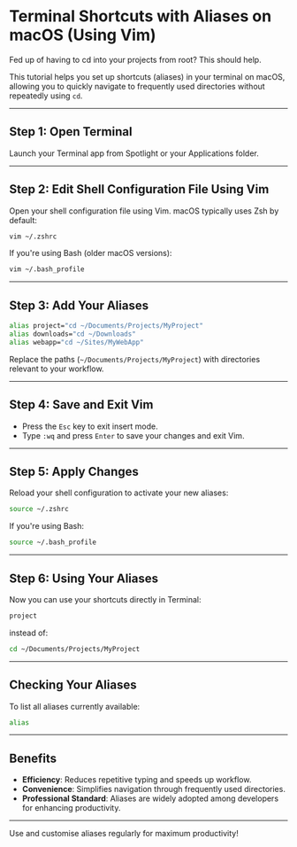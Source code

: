 
# Terminal Shortcuts with Aliases on macOS (Using Vim)
Fed up of having to cd into your projects from root? This should help.

This tutorial helps you set up shortcuts (aliases) in your terminal on macOS, allowing you to quickly navigate to frequently used directories without repeatedly using `cd`.

---

## Step 1: Open Terminal

Launch your Terminal app from Spotlight or your Applications folder.

---

## Step 2: Edit Shell Configuration File Using Vim

Open your shell configuration file using Vim. macOS typically uses Zsh by default:

```bash
vim ~/.zshrc
```

If you're using Bash (older macOS versions):

```bash
vim ~/.bash_profile
```

---

## Step 3: Add Your Aliases

```bash
alias project="cd ~/Documents/Projects/MyProject"
alias downloads="cd ~/Downloads"
alias webapp="cd ~/Sites/MyWebApp"
```

Replace the paths (`~/Documents/Projects/MyProject`) with directories relevant to your workflow.

---

## Step 4: Save and Exit Vim

- Press the `Esc` key to exit insert mode.
- Type `:wq` and press `Enter` to save your changes and exit Vim.

---

## Step 5: Apply Changes

Reload your shell configuration to activate your new aliases:

```bash
source ~/.zshrc
```

If you're using Bash:

```bash
source ~/.bash_profile
```

---

## Step 6: Using Your Aliases

Now you can use your shortcuts directly in Terminal:

```bash
project
```

instead of:

```bash
cd ~/Documents/Projects/MyProject
```

---

## Checking Your Aliases

To list all aliases currently available:

```bash
alias
```

---

## Benefits

- **Efficiency**: Reduces repetitive typing and speeds up workflow.
- **Convenience**: Simplifies navigation through frequently used directories.
- **Professional Standard**: Aliases are widely adopted among developers for enhancing productivity.

---

Use and customise aliases regularly for maximum productivity!
